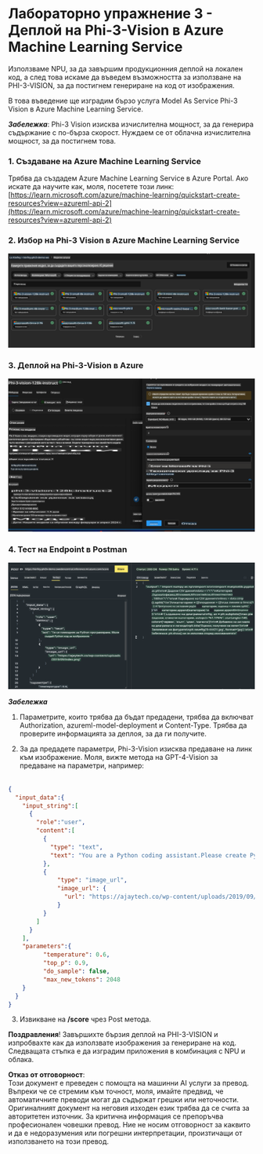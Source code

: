 # **Лабораторно упражнение 3 - Деплой на Phi-3-Vision в Azure Machine Learning Service**

Използваме NPU, за да завършим продукционния деплой на локален код, а след това искаме да въведем възможността за използване на PHI-3-VISION, за да постигнем генериране на код от изображения.

В това въведение ще изградим бързо услуга Model As Service Phi-3 Vision в Azure Machine Learning Service.

***Забележка***: Phi-3 Vision изисква изчислителна мощност, за да генерира съдържание с по-бърза скорост. Нуждаем се от облачна изчислителна мощност, за да постигнем това.


### **1. Създаване на Azure Machine Learning Service**

Трябва да създадем Azure Machine Learning Service в Azure Portal. Ако искате да научите как, моля, посетете този линк: [https://learn.microsoft.com/azure/machine-learning/quickstart-create-resources?view=azureml-api-2](https://learn.microsoft.com/azure/machine-learning/quickstart-create-resources?view=azureml-api-2)


### **2. Избор на Phi-3 Vision в Azure Machine Learning Service**

![Каталог](../../../../../../../../../translated_images/vison_catalog.e04e9e5f2b6ff115fff30e793e54e617da07251c7b192e1a68e6b050917f45aa.bg.png)


### **3. Деплой на Phi-3-Vision в Azure**

![Деплой](../../../../../../../../../translated_images/vision_deploy.c0582d08b5d49675c643f3bedc04ae106957304f3cd4702406fa08bea80ba213.bg.png)


### **4. Тест на Endpoint в Postman**

![Тест](../../../../../../../../../translated_images/vision_test.fb4ff33607077153c7b5dcf37648dc5a9cb550824aeba89963e6b270314fc554.bg.png)


***Забележка***

1. Параметрите, които трябва да бъдат предадени, трябва да включват Authorization, azureml-model-deployment и Content-Type. Трябва да проверите информацията за деплоя, за да ги получите.

2. За да предадете параметри, Phi-3-Vision изисква предаване на линк към изображение. Моля, вижте метода на GPT-4-Vision за предаване на параметри, например:

```json

{
  "input_data":{
    "input_string":[
      {
        "role":"user",
        "content":[ 
          {
            "type": "text",
            "text": "You are a Python coding assistant.Please create Python code for image "
          },
          {
              "type": "image_url",
              "image_url": {
                "url": "https://ajaytech.co/wp-content/uploads/2019/09/index.png"
              }
          }
        ]
      }
    ],
    "parameters":{
          "temperature": 0.6,
          "top_p": 0.9,
          "do_sample": false,
          "max_new_tokens": 2048
    }
  }
}

```

3. Извикване на **/score** чрез Post метода.

**Поздравления**! Завършихте бързия деплой на PHI-3-VISION и изпробвахте как да използвате изображения за генериране на код. Следващата стъпка е да изградим приложения в комбинация с NPU и облака.

**Отказ от отговорност**:  
Този документ е преведен с помощта на машинни AI услуги за превод. Въпреки че се стремим към точност, моля, имайте предвид, че автоматичните преводи могат да съдържат грешки или неточности. Оригиналният документ на неговия изходен език трябва да се счита за авторитетен източник. За критична информация се препоръчва професионален човешки превод. Ние не носим отговорност за каквито и да е недоразумения или погрешни интерпретации, произтичащи от използването на този превод.